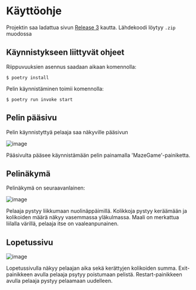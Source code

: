 # Käyttöohje 

Projektin saa ladattua sivun [Release 3](https://github.com/BananaMayo/ot-harjoitustyo/releases/tag/viikko7) kautta. Lähdekoodi löytyy `.zip` muodossa

## Käynnistykseen liittyvät ohjeet

Riippuvuuksien asennus saadaan aikaan komennolla:
```
$ poetry install
```
Pelin käynnistäminen toimii komennolla:
```
$ poetry run invoke start
```

## Pelin pääsivu
Pelin käynnistyttyä pelaaja saa näkyville pääsivun

![image](https://user-images.githubusercontent.com/101586122/166220946-a2b9d2e4-11cb-45c1-92ac-27c98a17f8bd.png)

Pääsivulta pääsee käynnistämään pelin painamalla 'MazeGame'-painiketta.

## Pelinäkymä
Pelinäkymä on seuraavanlainen:

![image](https://user-images.githubusercontent.com/101586122/166507570-9673e33d-3295-42ea-9004-2326e58c73f9.png)

Pelaaja pystyy liikkumaan nuolinäppäimillä. Kolikkoja pystyy keräämään ja kolikoiden määrä näkyy vasemmassa
yläkulmassa. Maali on merkattua liilalla värillä, pelaaja itse on vaaleanpunainen.

## Lopetussivu

![image](https://user-images.githubusercontent.com/101586122/166506866-2cda5983-abb1-4c76-ae49-141fa20ef97e.png)

Lopetussivulla näkyy pelaajan aika sekä kerättyjen kolikoiden summa.
Exit-painikkeen avulla pelaaja psytyy poistumaan pelistä. 
Restart-painikkeen avulla pelaaja pystyy pelaamaan uudelleen.
